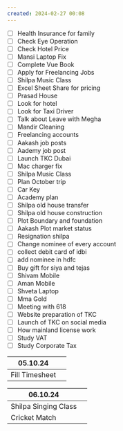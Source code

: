 ```yaml
---
created: 2024-02-27 00:08
---
```

- [ ] Health Insurance for family
- [ ] Check Eye Operation
- [ ] Check Hotel Price
- [ ] Mansi Laptop Fix 
- [ ] Complete Vue Book 
- [ ] Apply for Freelancing Jobs
- [ ] Shilpa Music Class 
- [ ] Excel Sheet Share for pricing
- [ ] Prasad House 
- [ ] Look for hotel 
- [ ] Look for Taxi Driver
- [ ] Talk about Leave with Megha
- [ ] Mandir Cleaning
- [ ] Freelancing accounts
- [ ] Aakash job posts
- [ ] Aademy job post
- [ ] Launch TKC Dubai
- [ ] Mac charger fix
- [ ] Shilpa Music Class 
- [ ] Plan October trip
- [ ] Car Key 
- [ ] Academy plan 
- [ ] Shilpa old house transfer
- [ ] Shilpa old house construction
- [ ] Plot Boundary and foundation 
- [ ] Aakash Plot market status
- [ ] Resignation shilpa
- [ ] Change nominee of every account
- [ ] collect debit card of idbi
- [ ] add nominee in hdfc 
- [ ] Buy gift for siya and tejas
- [ ] Shivam Mobile
- [ ] Aman Mobile
- [ ] Shveta Laptop
- [ ] Mma Gold
- [ ] Meeting with 618
- [ ] Website preparation of TKC
- [ ] Launch of TKC on social media
- [ ] How mainland license work
- [ ] Study VAT
- [ ] Study Corporate Tax

| 05.10.24       |     |
| -------------- | --- |
| Fill Timesheet |     |

| 06.10.24             |     |
| -------------------- | --- |
| Shilpa Singing Class |     |
| Cricket Match        |     |


